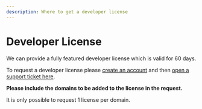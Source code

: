 ```yaml
---
description: Where to get a developer license
---
```


# Developer License

We can provide a fully featured developer license which is valid for 60 days.

To request a developer license please [create an account](https://my.umbhost.net/register.php) and then [open a support ticket here](https://my.umbhost.net/submitticket.php?step=2\&deptid=2).

**Please include the domains to be added to the license in the request.**

It is only possible to request 1 license per domain.
